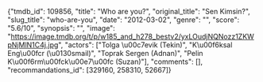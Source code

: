 {"tmdb_id": 109856, "title": "Who are you?", "original_title": "Sen Kimsin?", "slug_title": "who-are-you", "date": "2012-03-02", "genre": "", "score": "5.6/10", "synopsis": "", "image": "https://image.tmdb.org/t/p/w185_and_h278_bestv2/yxLOudjNQNozz1ZKWpNjMlN1C4j.jpg", "actors": ["Tolga \u00c7evik (Tekin)", "K\u00f6ksal Eng\u00fcr (\u0130smail)", "Toprak Sergen (Adnan)", "Pelin K\u00f6rm\u00fck\u00e7\u00fc (Suzan)"], "comments": [], "recommandations_id": [329160, 258310, 52667]}